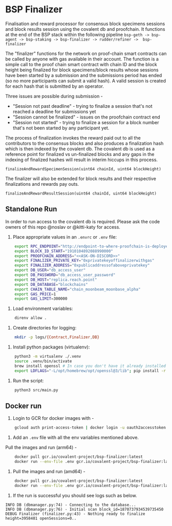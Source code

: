 # BSP Finalizer

Finalisation and reward processor for consensus block specimens sessions and block results session using the covalent db and proofchain. It functions at the end of the BSP stack within the following pipeline `bsp-geth -> bsp-agent -> bsp-staking -> bsp-finalizer -> rudder/refiner ->  bsp-finalizer`

The "finalizer" functions for the network on proof-chain smart contracts can be called by anyone with gas available in their account. The function is a simple call to the proof chain smart contract with chain ID and the block height being finalized for block specimens/block results whose sessions have been started by a submission and the submissions period has ended (so no more participants can submit a valid hash). A valid session is created for each hash that is submitted by an operator.

Three issues are possible during submission -

- "Session not past deadline" - trying to finalize a session that's not reached a deadline for submissions yet
- "Session cannot be finalized" - issues on the proofchain contract end
- "Session not started" - trying to finalize a session for a block number that's not been started by any participant yet.

The process of finalization invokes the reward paid out to all the contributors to the consensus blocks and also produces a finalization hash which is then indexed by the covalent db. The covalent db is used as a reference point for finalized vs un-finalized blocks and any gaps in the indexing of finalized hashes will result in interim hiccups in this process.

```sol
finalizeAndRewardSpecimenSession(uint64 chainId, uint64 blockHeight)
```

The finalizer will also be extended for block results and their respective finalizations and rewards pay outs.

```sol
finalizeAndRewardResultSession(uint64 chainId, uint64 blockHeight)
```

## Standalone Run

In order to run access to the covalent db is required. Please ask the code owners of this repo @noslav or @kitti-katy for access.

1. Place appropriate values in an `.envrc` or `.env` file:

```bash
    export RPC_ENDPOINT="http://endpoint-to-where-proofchain-is-deployed"
    export BLOCK_ID_START="1910104892088990000"
    export PROOFCHAIN_ADDRESS="<<ASK-ON-DISCORD>>"
    export FINALIZER_PRIVATE_KEY="0xprivatekeyoffinalizerwithgas"
    export FINALIZER_ADDRESS="0xpublicaddressofaboveprivatekey"
    export DB_USER="db_access_user"
    export DB_PASSWORD="db_access_user_password"
    export DB_HOST="replica.reach.point"
    export DB_DATABASE="blockchains"
    export CHAIN_TABLE_NAME="chain_moonbeam_moonbase_alpha"
    export GAS_PRICE=1
    export GAS_LIMIT=300000
```

1. Load environment variables:

```bash
    direnv allow .
```

1. Create directories for logging:

```bash
    mkdir -p logs/{Contract,Finalizer,DB}
```

1. Install python packages (virtualenv):

```bash
    python3 -m virtualenv ./.venv
    source .venv/bin/activate
    brew install openssl # In case you don't have it already installed
    export LDFLAGS="-L/opt/homebrew/opt/openssl@3/lib"; pip install -r requirements.txt
```

1. Run the script:

```bash
    python3 src/main.py
```

## Docker run

1. Login to GCR for docker images with -

```bash
    gcloud auth print-access-token | docker login -u oauth2accesstoken --password-stdin https://gcr.io
```

1. Add an `.env` file with all the env variables mentioned above.

Pull the images and run (arm64) -

```bash
    docker pull gcr.io/covalent-project/bsp-finalizer:latest
    docker run --env-file .env gcr.io/covalent-project/bsp-finalizer:latest
```

1. Pull the images and run (amd64) -

```bash
    docker pull gcr.io/covalent-project/bsp-finalizer:latest
    docker run --env-file .env gcr.io/covalent-project/bsp-finalizer:latest
```

1. If the run is successful you should see logs such as below.

```log
INFO DB (dbmanager.py:74) - Connecting to the database...
INFO DB (dbmanager.py:76) - Initial scan block_id=1870737934539735450
DEBUG Finalizer (finalizer.py:43) - Nothing ready to finalize height=3958481 openSessions=0..
```
